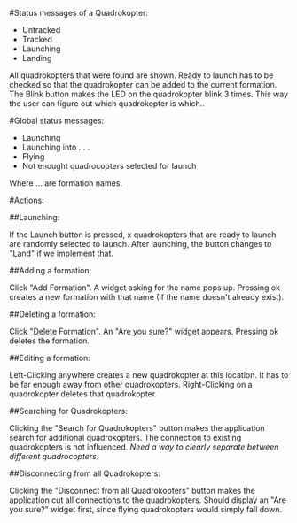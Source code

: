 #Status messages of a Quadrokopter:

* Untracked
* Tracked
* Launching
* Landing

All quadrokopters that were found are shown.
Ready to launch has to be checked so that the quadrokopter can be added to the current formation.
The Blink button makes the LED on the quadrokopter blink 3 times. This way the user can figure out which quadrokopter is which..

#Global status messages:

* Launching
* Launching into ... .
* Flying
* Not enought quadrocopters selected for launch

Where ... are formation names.

#Actions:

##Launching:

If the Launch button is pressed, x quadrokopters that are ready to launch are randomly selected to launch.
After launching, the button changes to "Land" if we implement that.

##Adding a formation:

Click "Add Formation".
A widget asking for the name pops up.
Pressing ok creates a new formation with that name (If the name doesn't already exist).

##Deleting a formation:

Click "Delete Formation".
An "Are you sure?" widget appears.
Pressing ok deletes the formation.

##Editing a formation:

Left-Clicking anywhere creates a new quadrokopter at this location. It has to be far enough away from other quadrokopters.
Right-Clicking on a quadrokopter deletes that quadrokopter.

##Searching for Quadrokopters:

Clicking the "Search for Quadrokopters" button makes the application search for additional quadrokopters. The connection to existing quadrokopters is not influenced. *Need a way to clearly separate between different quadrocopters*.

##Disconnecting from all Quadrokopters:

Clicking the "Disconnect from all Quadrokopters" button makes the application cut all connections to the quadrokopters. Should display an "Are you sure?" widget first, since flying quadrokopters would simply fall down.
